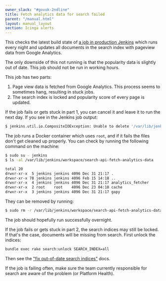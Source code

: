 ```yaml
---
owner_slack: "#govuk-2ndline"
title: Fetch analytics data for search failed
parent: "/manual.html"
layout: manual_layout
section: Icinga alerts
---
```


This checks the latest build state of [a job in production
Jenkins](https://deploy.blue.production.govuk.digital/job/search-api-fetch-analytics-data/)
which runs every night and updates all documents in the search index with pageview data from
Google Analytics.

The only downside of this not running is that the popularity data is slightly
out of date.  This job should not be run in working hours.

This job has two parts:

1. Page view data is fetched from Google Analytics.  This process
   seems to sometimes hang, resulting in stuck jobs.
2. The search index is locked and popularity score of every page is
   updated.

If the job fails or gets stuck in part 1, you can cancel it and leave
it to run the next day. If you see in the Jenkins job output:

```sh
$ jenkins.util.io.CompositeIOException: Unable to delete '/var/lib/jenkins/workspace/search-api-fetch-analytics-data'.
```

The job runs a Docker container which uses `root`, and if it fails the
files don't get cleaned up properly. You can check by running the following
command on the machine:

```sh
$ sudo su - jenkins
$ ls -al /var/lib/jenkins/workspace/search-api-fetch-analytics-data
```

```sh
total 20
drwxr-xr-x  5 jenkins jenkins 4096 Dec 31 21:17 .
drwxr-xr-x 78 jenkins jenkins 4096 Feb 15 14:18 ..
drwxr-xr-x  4 jenkins jenkins 4096 Dec 31 21:17 analytics_fetcher
drwxr-xr-x  2 root    root    4096 Dec 23 04:10 cache
drwxr-xr-x  3 jenkins jenkins 4096 Dec 31 21:17 gapy
```

They can be removed by running:

```sh
$ sudo rm -r /var/lib/jenkins/workspace/search-api-fetch-analytics-data
```

The job should hopefully run successfully overnight.

If the job fails or gets stuck in part 2, the search indices may still
be locked.  If that's the case, documents will be missing from search.
First unlock the indices:

```bash
bundle exec rake search:unlock SEARCH_INDEX=all
```

Then see the ["fix out-of-date search indices"](/manual/fix-out-of-date-search-indices.html)
docs.

If the job is failing often, make sure the team currently responsible for search
are aware of the problem (or Platform Health).
